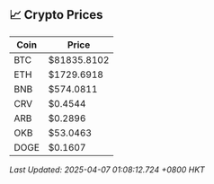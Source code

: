 ## 📈 Crypto Prices

| Coin | Price |
| ---- | ----- |
| BTC | $81835.8102 |
| ETH | $1729.6918 |
| BNB | $574.0811 |
| CRV | $0.4544 |
| ARB | $0.2896 |
| OKB | $53.0463 |
| DOGE | $0.1607 |

_Last Updated: 2025-04-07 01:08:12.724 +0800 HKT_